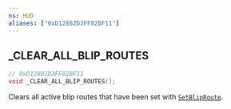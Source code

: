 ```yaml
---
ns: HUD
aliases: ["0xD12882D3FF82BF11"]
---
```

## _CLEAR_ALL_BLIP_ROUTES

```c
// 0xD12882D3FF82BF11
void _CLEAR_ALL_BLIP_ROUTES();
```

Clears all active blip routes that have been set with [`SetBlipRoute`](#_0x4F7D8A9BFB0B43E9).
